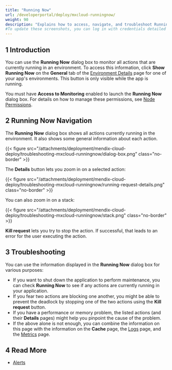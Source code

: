 ```yaml
---
title: "Running Now"
url: /developerportal/deploy/mxcloud-runningnow/
weight: 90
description: "Explains how to access, navigate, and troubleshoot Running Now in your node."
#To update these screenshots, you can log in with credentials detailed in How to Update Screenshots Using Team Apps.
---
```


## 1 Introduction

You can use the **Running Now** dialog box to monitor all actions that are currently running in an environment. To access this information, click **Show Running Now** on the **General** tab of the [Environment Details](/developerportal/deploy/environments-details/) page for one of your app's environments. This button is only visible while the app is running.

You must have **Access to Monitoring** enabled to launch the **Running Now** dialog box. For details on how to manage these permissions, see [Node Permissions](/developerportal/deploy/node-permissions/).

## 2 Running Now Navigation

The **Running Now** dialog box shows all actions currently running in the environment. It also shows some general information about each action.

{{< figure src="/attachments/deployment/mendix-cloud-deploy/troubleshooting-mxcloud-runningnow/dialog-box.png" class="no-border" >}}

The **Details** button lets you zoom in on a selected action:

{{< figure src="/attachments/deployment/mendix-cloud-deploy/troubleshooting-mxcloud-runningnow/running-request-details.png" class="no-border" >}}

You can also zoom in on a stack: 

{{< figure src="/attachments/deployment/mendix-cloud-deploy/troubleshooting-mxcloud-runningnow/stack.png" class="no-border" >}}

**Kill request** lets you try to stop the action. If successful, that leads to an error for the user executing the action.

## 3 Troubleshooting

You can use the information displayed in the **Running Now** dialog box for various purposes:

* If you want to shut down the application to perform maintenance, you can check **Running Now** to see if any actions are currently running in your application.
* If you fear two actions are blocking one another, you might be able to prevent the deadlock by stopping one of the two actions using the **Kill request** button.
* If you have a performance or memory problem, the listed actions (and their **Details** pages) might help you pinpoint the cause of the problem.
* If the above alone is not enough, you can combine the information on this page with the information on the **Cache** page, the [Logs](/developerportal/operate/logs/) page, and the [Metrics](/developerportal/operate/metrics/) page.

## 4 Read More

* [Alerts](/developerportal/operate/monitoring-application-health/)
